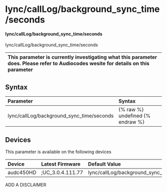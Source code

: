 ﻿---
description: lync/callLog/background_sync_time/seconds
search: false
---

# lync/callLog/background_sync_time/seconds

#### lync/callLog/background_sync_time/seconds

lync/callLog/background_sync_time/seconds


| This parameter is currently investigating what this parameter does. Please refer to Audiocodes wesite for details on this parameter | 
| :--- |

## Syntax
| Parameter | Syntax |
| :--- | :--- |
|lync/callLog/background_sync_time/seconds | {% raw %} undefined {% endraw %}|

## Devices
This parameter is available on the following devices

| Device | Latest Firmware | Default Value |
|:---|:---|:---|
| audc450HD | ;UC_3.0.4.111.77 | lync/callLog/background_sync_time/seconds=600 

ADD A DISCLAIMER

